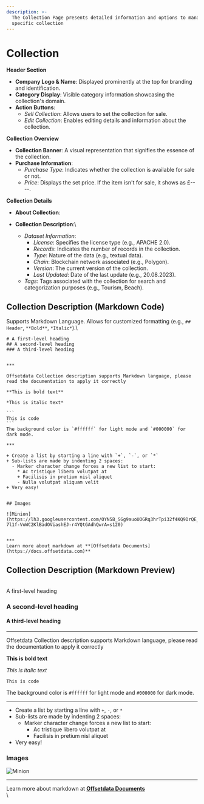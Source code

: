 ```yaml
---
description: >-
  The Collection Page presents detailed information and options to manage a
  specific collection
---
```


# Collection

**Header Section**

* **Company Logo & Name**: Displayed prominently at the top for branding and identification.
* **Category Display**: Visible category information showcasing the collection's domain.
* **Action Buttons**:
  * _Sell Collection_: Allows users to set the collection for sale.
  * _Edit Collection_: Enables editing details and information about the collection.

**Collection Overview**

* **Collection Banner**: A visual representation that signifies the essence of the collection.
* **Purchase Information**:
  * _Purchase Type_: Indicates whether the collection is available for sale or not.
  * _Price_: Displays the set price. If the item isn't for sale, it shows as £-- --.

**Collection Details**

* **About Collection**:
*   **Collection Description**:\


    * _Dataset Information_:
      * _License_: Specifies the license type (e.g., APACHE 2.0).
      * _Records_: Indicates the number of records in the collection.
      * _Type_: Nature of the data (e.g., textual data).
      * _Chain_: Blockchain network associated (e.g., Polygon).
      * _Version_: The current version of the collection.
      * _Last Updated_: Date of the last update (e.g., 20.08.2023).
    * _Tags_: Tags associated with the collection for search and categorization purposes (e.g., Tourism, Beach).



## Collection Description (Markdown Code)

Supports Markdown Language. Allows for customized formatting (e.g., `## Header`, `**Bold**`, `*Italic*`).\


````
# A first-level heading
## A second-level heading
### A third-level heading


***

Offsetdata Collection description supports Markdown language, please read the documentation to apply it correctly

**This is bold text**

*This is italic text*

```
This is code
```
The background color is `#ffffff` for light mode and `#000000` for dark mode.

***

+ Create a list by starting a line with `+`, `-`, or `*`
+ Sub-lists are made by indenting 2 spaces:
  - Marker character change forces a new list to start:
    * Ac tristique libero volutpat at
    + Facilisis in pretium nisl aliquet
    - Nulla volutpat aliquam velit
+ Very easy!


## Images

![Minion](https://lh3.googleusercontent.com/OYN5B_SGg9auoUOGRq3hrTpi32f4KQ9DrQE_XMenjT8WvWEfdc76M-7l1f-VoWC2KlBadOViashEJ-r4YQtGAdhQwrA=s120)


***
Learn more about markdown at **[Offsetdata Documents](https://docs.offsetdata.com)**

````

##

##

## Collection Description (Markdown Preview)

\
A first-level heading

### A second-level heading

#### A third-level heading

***

Offsetdata Collection description supports Markdown language, please read the documentation to apply it correctly

**This is bold text**

_This is italic text_

```
This is code
```

The background color is `#ffffff` for light mode and `#000000` for dark mode.

***

* Create a list by starting a line with `+`, `-`, or `*`
* Sub-lists are made by indenting 2 spaces:
  * Marker character change forces a new list to start:
    * Ac tristique libero volutpat at
    * Facilisis in pretium nisl aliquet
* Very easy!

### Images

<div align="left">

<img src="https://lh3.googleusercontent.com/OYN5B_SGg9auoUOGRq3hrTpi32f4KQ9DrQE_XMenjT8WvWEfdc76M-7l1f-VoWC2KlBadOViashEJ-r4YQtGAdhQwrA=s120" alt="Minion">

</div>

***

Learn more about markdown at [**Offsetdata Documents**](https://docs.offsetdata.com)\
\
